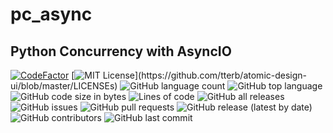# pc_async
## Python Concurrency with AsyncIO


[![CodeFactor](https://www.codefactor.io/repository/github/everlookneversee/pc_async/badge)](https://www.codefactor.io/repository/github/everlookneversee/pc_async)
[![MIT License](https://img.shields.io/apm/l/atomic-design-ui.svg?)](https://github.com/tterb/atomic-design-ui/blob/master/LICENSEs)
![GitHub language count](https://img.shields.io/github/languages/count/EverLookNeverSee/pc_async)
![GitHub top language](https://img.shields.io/github/languages/top/EverLookNeverSee/pc_async)
![GitHub code size in bytes](https://img.shields.io/github/languages/code-size/EverLookNeverSee/pc_async)
![Lines of code](https://img.shields.io/tokei/lines/github/EverLookNeverSee/pc_async)
![GitHub all releases](https://img.shields.io/github/downloads/EverLookNeverSee/pc_async/total)
![GitHub issues](https://img.shields.io/github/issues-raw/EverLookNeverSee/pc_async)
![GitHub pull requests](https://img.shields.io/github/issues-pr-raw/EverLookNeverSee/pc_async)
![GitHub release (latest by date)](https://img.shields.io/github/v/release/EverLookNeverSee/pc_async)
![GitHub contributors](https://img.shields.io/github/contributors/EverLookNeverSee/pc_async)
![GitHub last commit](https://img.shields.io/github/last-commit/EverLookNeverSee/pc_async)
